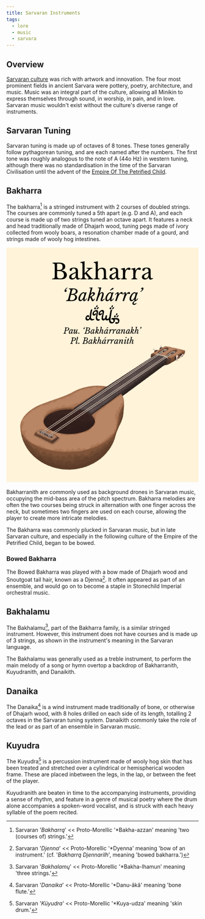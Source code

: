 ```yaml
---
title: Sarvaran Instruments
tags:
  - lore
  - music
  - sarvara
---
```

## Overview
[Sarvaran culture](lore/2nd-realm/sarvara.md) was rich with artwork and innovation. The four most prominent fields in ancient Sarvara were pottery, poetry, architecture, and music. Music was an integral part of the culture, allowing all Minikin to express themselves through sound, in worship, in pain, and in love. Sarvaran music wouldn't exist without the culture's diverse range of instruments.
## Sarvaran Tuning
Sarvaran tuning is made up of octaves of 8 tones. These tones generally follow pythagorean tuning, and are each named after the numbers. The first tone was roughly analogous to the note of A (44o Hz) in western tuning, although there was no standardisation in the time of the Sarvaran Civilisation until the advent of the [Empire Of The Petrified Child](lore/empire-of-the-petrified-child).
## Bakharra
The bakharra[^1] is a stringed instrument with 2 courses of doubled strings. The courses are commonly tuned a 5th apart (e.g. D and A), and each course is made up of two strings tuned an octave apart. It features a neck and head traditionally made of Dhajarh wood, tuning pegs made of ivory collected from wooly boars, a resonation chamber made of a gourd, and strings made of wooly hog intestines.

![](images/bakharra_instrument.png)

Bakharranith are commonly used as background drones in Sarvaran music, occupying the mid-bass area of the pitch spectrum. Bakharra melodies are often the two courses being struck in alternation with one finger across the neck, but sometimes two fingers are used on each course, allowing the player to create more intricate melodies.

The Bakharra was commonly plucked in Sarvaran music, but in late Sarvaran culture, and especially in the following culture of the Empire of the Petrified Child, began to be bowed. 
### Bowed Bakharra
The Bowed Bakharra was played with a bow made of Dhajarh wood and Snoutgoat tail hair, known as a Djenna[^4]. It often appeared as part of an ensemble, and would go on to become a staple in Stonechild Imperial orchestral music.
## Bakhalamu
The Bakhalamu[^5], part of the Bakharra family, is a similar stringed instrument. However, this instrument does not have courses and is made up of 3 strings, as shown in the instrument's meaning in the Sarvaran language.

The Bakhalamu was generally used as a treble instrument, to perform the main melody of a song or hymn overtop a backdrop of Bakharranith, Kuyudranith, and Danaikith.
## Danaika
The Danaika[^2] is a wind instrument made traditionally of bone, or otherwise of Dhajarh wood, with 8 holes drilled on each side of its length, totalling 2 octaves in the Sarvaran tuning system. Danaikith commonly take the role of the lead or as part of an ensemble in Sarvaran music.
## Kuyudra
The Kuyudra[^3] is a percussion instrument made of wooly hog skin that has been treated and stretched over a cylindrical or hemispherical wooden frame. These are placed inbetween the legs, in the lap, or between the feet of the player.

Kuyudranith are beaten in time to the accompanying instruments, providing a sense of rhythm, and feature in a genre of musical poetry where the drum alone accompanies a spoken-word vocalist, and is struck with each heavy syllable of the poem recited.

[^1]: Sarvaran '*Bakharrą*' << Proto-Morellic '\*Bakha-azzan' meaning 'two (courses of) strings.'
[^2]: Sarvaran '*Danaika*' << Proto-Morellic '\*Danu-âkâ' meaning 'bone flute.'
[^3]: Sarvaran '*Küyudra*' << Proto-Morellic '\*Kuya-udza' meaning 'skin drum.'
[^4]: Sarvaran '*Djenna*' << Proto-Morellic '\*Dyenna' meaning 'bow of an instrument.' (cf. '*Bakharrą Djennarilh*', meaning 'bowed bakharra.')
[^5]: Sarvaran '*Bakhalamų*' << Proto-Morellic '\*Bakha-lhamun' meaning 'three strings.'